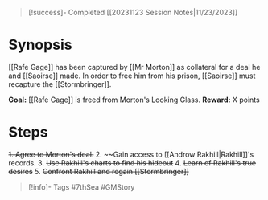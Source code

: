 
> [!success]- Completed [[20231123 Session Notes|11/23/2023]]
# Synopsis
[[Rafe Gage]] has been captured by [[Mr Morton]] as collateral for a deal he and [[Saoirse]] made.  In order to free him from his prison, [[Saoirse]] must recapture the [[Stormbringer]].

**Goal:** [[Rafe Gage]] is freed from Morton's Looking Glass.
**Reward:** X points

# Steps
~~1. Agree to Morton's deal.~~
2. ~~Gain access to [[Androw Rakhill|Rakhill]]'s records.
3. ~~Use Rakhill's charts to find his hideout~~
4. ~~Learn of Rakhill's true desires~~
5. ~~Confront Rakhill and regain [[Stormbringer]]~~

> [!info]- Tags
> #7thSea #GMStory 